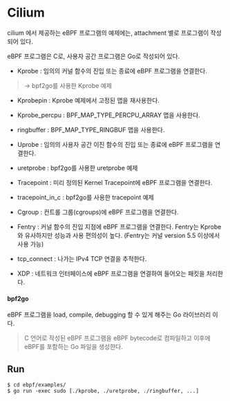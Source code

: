 # Cilium

cilium 에서 제공하는 eBPF 프로그램의 예제에는, attachment 별로 프로그램이 작성되어 있다.

eBPF 프로그램은 C로, 사용자 공간 프로그램은 Go로 작성되어 있다.

- Kprobe : 임의의 커널 함수의 진입 또는 종료에 eBPF 프로그램을 연결한다.
> -> bpf2go를 사용한 Kprobe 예제

- Kprobepin : Kprobe 예제에서 고정된 맵을 재사용한다.

- Kprobe_percpu : BPF_MAP_TYPE_PERCPU_ARRAY 맵을 사용한다.

- ringbuffer : BPF_MAP_TYPE_RINGBUF 맵을 사용한다.

- Uprobe : 임의의 사용자 공간 이진 함수의 진입 또는 종료에 eBPF 프로그램을 연결한다.

- uretprobe : bpf2go를 사용한 uretprobe 예제

- Tracepoint : 미리 정의된 Kernel Tracepoint에 eBPF 프로그램을 연결한다.

- tracepoint_in_c : bpf2go를 사용한 tracepoint 예제

- Cgroup : 컨트롤 그룹(cgroups)에 eBPF 프로그램을 연결한다.

- Fentry : 커널 함수의 진입 지점에 eBPF 프로그램을 연결한다. Fentry는 Kprobe와 유사하지만 성능과 사용 편의성이 높다. (Fentry는 커널 version 5.5 이상에서 사용 가능)

- tcp_connect : 나가는 IPv4 TCP 연결을 추적한다.

- XDP : 네트워크 인터페이스에 eBPF 프로그램을 연결하여 들어오는 패킷을 처리한다.

#### bpf2go

eBPF 프로그램을 load, compile, debugging 할 수 있게 해주는 Go 라이브러리 이다.
> C 언어로 작성된 eBPF 프로그램을 eBPF bytecode로 컴파일하고 이후에 eBPF를 포함하는 Go 파일을 생성한다.

## Run

```
$ cd ebpf/examples/
$ go run -exec sudo [./kprobe, ./uretprobe, ./ringbuffer, ...]
```
